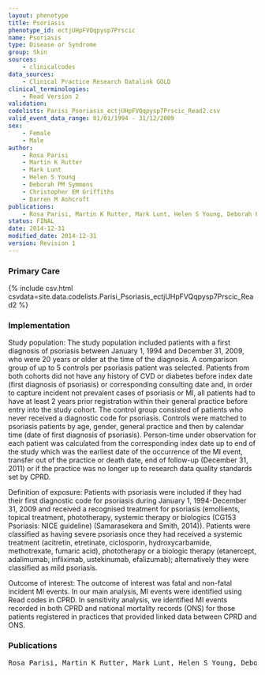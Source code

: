 ```yaml
---
layout: phenotype
title: Psoriasis
phenotype_id: ectjUHpFVQqpysp7Prscic
name: Psoriasis
type: Disease or Syndrome
group: Skin
sources: 
    - clinicalcodes
data_sources:
    - Clinical Practice Research Datalink GOLD
clinical_terminologies:
    - Read Version 2
validation:
codelists: Parisi_Psoriasis_ectjUHpFVQqpysp7Prscic_Read2.csv
valid_event_data_range: 01/01/1994 - 31/12/2009
sex:
    - Female
    - Male
author:
    - Rosa Parisi
    - Martin K Rutter
    - Mark Lunt
    - Helen S Young
    - Deborah PM Symmons
    - Christopher EM Griffiths
    - Darren M Ashcroft   
publications:
    - Rosa Parisi, Martin K Rutter, Mark Lunt, Helen S Young, Deborah PM Symmons, Christopher EM Griffiths, Darren M. Ashcroft, Psoriasis and the risk of myocardial infarction Cohort study using the clinical practive research datalink. 2014.
status: FINAL
date: 2014-12-31
modified_date: 2014-12-31
version: Revision 1
---
```



### Primary Care

{% include csv.html csvdata=site.data.codelists.Parisi_Psoriasis_ectjUHpFVQqpysp7Prscic_Read2 %}

### Implementation

Study population:
The study population included patients with a first diagnosis of psoriasis between January 1, 1994 and December 31, 2009, who were 20 years or older at the time of the diagnosis. A comparison group of up to 5 controls per psoriasis patient was selected. Patients from both cohorts did not have any history of CVD or diabetes before index date (first diagnosis of psoriasis) or corresponding consulting date and, in order to capture incident not prevalent cases of psoriasis or MI, all patients had to have at least 2 years prior registration within their general practice before entry into the study cohort. The control group consisted of patients who never received a diagnostic code for psoriasis. Controls were matched to psoriasis patients by age, gender, general practice and then by calendar time (date of first diagnosis of psoriasis). Person-time under observation for each patient was calculated from the corresponding index date up to end of the study which was the earliest date of the occurrence of the MI event, transfer out of the practice or death date, end of follow-up (December 31, 2011) or if the practice was no longer up to research data quality standards set by CPRD. 

Definition of exposure:
Patients with psoriasis were included if they had their first diagnostic code for psoriasis during January 1, 1994-December 31, 2009 and received a recognised treatment for psoriasis (emollients, topical treatment, phototherapy, systemic therapy or biologics (CG153 Psoriasis: NICE guideline) (Samarasekera and Smith, 2014)). Patients were classified as having severe psoriasis once they had received a systemic treatment (acitretin, etretinate, ciclosporin, hydroxycarbamide, methotrexate, fumaric acid), phototherapy or a biologic therapy (etanercept, adalimumab, infliximab, ustekinumab, efalizumab); alternatively they were classified as mild psoriasis.

Outcome of interest:
The outcome of interest was fatal and non-fatal incident MI events. In our main analysis, MI events were identified using Read codes in CPRD. In sensitivity analysis, we identified MI events recorded in both CPRD and national mortality records (ONS) for those patients registered in practices that provided linked data between CPRD and ONS.


### Publications

<pre>
Rosa Parisi, Martin K Rutter, Mark Lunt, Helen S Young, Deborah PM Symmons, Christopher EM Griffiths, Darren M. Ashcroft, Psoriasis and the risk of myocardial infarction Cohort study using the clinical practive research datalink. 2014.
</pre>